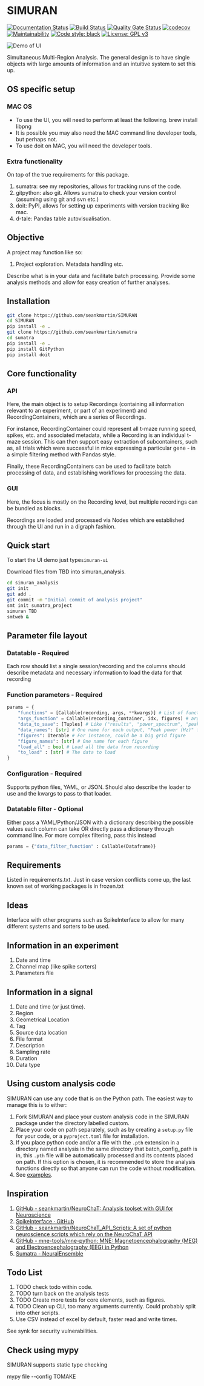 # SIMURAN

[![Documentation Status](https://readthedocs.org/projects/simuran/badge/?version=latest)](https://simuran.readthedocs.io/en/latest/?badge=latest)
[![Build Status](https://travis-ci.com/seankmartin/SIMURAN.svg?branch=master)](https://app.travis-ci.com/github/seankmartin/SIMURAN)
[![Quality Gate Status](https://sonarcloud.io/api/project_badges/measure?project=seankmartin_SIMURAN&metric=alert_status)](https://sonarcloud.io/summary/new_code?id=seankmartin_SIMURAN)
[![codecov](https://codecov.io/gh/seankmartin/SIMURAN/branch/master/graph/badge.svg?token=F67OEU0PF2)](https://codecov.io/gh/seankmartin/SIMURAN)
[![Maintainability](https://api.codeclimate.com/v1/badges/97aa79ac8f356de695d5/maintainability)](https://codeclimate.com/github/seankmartin/SIMURAN/maintainability)
[![Code style: black](https://img.shields.io/badge/code%20style-black-000000.svg)](https://github.com/psf/black)
[![License: GPL v3](https://img.shields.io/badge/License-GPLv3-blue.svg)](https://www.gnu.org/licenses/gpl-3.0)

![Demo of UI](demo.gif)

Simultaneous Multi-Region Analysis.
The general design is to have single objects with large amounts of information and an intuitive system to set this up.

## OS specific setup

### MAC OS

- To use the UI, you will need to perform at least the following. brew install libpng
- It is possible you may also need the MAC command line developer tools, but perhaps not.
- To use doit on MAC, you will need the developer tools.

### Extra functionality

On top of the true requirements for this package.

1. sumatra: see my repositories, allows for tracking runs of the code.
2. gitpython: also git. Allows sumatra to check your version control (assuming using git and svn etc.)
3. doit: PyPI, allows for setting up experiments with version tracking like mac.
4. d-tale: Pandas table autovisualisation.

## Objective

A project may function like so:

1. Project exploration. Metadata handling etc.

Describe what is in your data and facilitate batch processing.
Provide some analysis methods and allow for easy creation of further analyses.

## Installation

```Bash
git clone https://github.com/seankmartin/SIMURAN
cd SIMURAN
pip install -e .
git clone https://github.com/seankmartin/sumatra
cd sumatra
pip install -e .
pip install GitPython
pip install doit
```

## Core functionality

### API

Here, the main object is to setup Recordings (containing all information relevant to an experiment, or part of an experiment) and RecordingContainers, which are a series of Recordings.

For instance, RecordingContainer could represent all t-maze running speed, spikes, etc. and associated metadata, while a Recording is an individual t-maze session.
This can then support easy extraction of subcontainers, such as, all trials which were successful in mice expressing a particular gene - in a simple filtering method with Pandas style.

Finally, these RecordingContainers can be used to facilitate batch processing of data, and establishing workflows for processing the data.

### GUI

Here, the focus is mostly on the Recording level, but multiple recordings can be bundled as blocks.

Recordings are loaded and processed via Nodes which are established through the UI and run in a digraph fashion.

## Quick start

To start the UI demo just type`simuran-ui`

Download files from TBD into simuran_analysis.

```Bash
cd simuran_analysis
git init
git add .
git commit -m "Initial commit of analysis project"
smt init sumatra_project
simuran TBD
smtweb &
```

## Parameter file layout

### Datatable - Required

Each row should list a single session/recording and the columns should describe metadata and necessary information to load the data for that recording

### Function parameters - Required

```Python
params = {
    "functions" = [Callable(recording, args, **kwargs)] # List of functions to run e.g power_spectrum(recording, filter_range)
    "args_function" = Callable(recording_container, idx, figures) # arguments for functions on idx e.g lambda : return (1, 4)
    "data_to_save": [Tuples] # Like ("results", "power_spectrum", "peak_power")
    "data_names": [str] # One name for each output, "Peak power (Hz)" for example
    "figures": Iterable # For instance, could be a big grid figure
    "figure_names": [str] # One name for each figure
    "load_all" : bool # Load all the data from recording
    "to_load" : [str] # The data to load
}
```

### Configuration - Required

Supports python files, YAML, or JSON.
Should also describe the loader to use and the kwargs to pass to that loader.

### Datatable filter - Optional

Either pass a YAML/Python/JSON with a dictionary describing the possible values each column can take OR directly pass a dictionary through command line.
For more complex filtering, pass this instead

```Python
params = {"data_filter_function" : Callable(Dataframe)}
```

## Requirements

Listed in requirements.txt.
Just in case version conflicts come up, the last known set of working packages is in frozen.txt

## Ideas

Interface with other programs such as SpikeInterface to allow for many different systems and sorters to be used.

## Information in an experiment

1. Date and time
2. Channel map (like spike sorters)
3. Parameters file

## Information in a signal

1. Date and time (or just time).
2. Region
3. Geometrical Location
4. Tag
5. Source data location
6. File format
7. Description
8. Sampling rate
9. Duration
10. Data type

## Using custom analysis code

SIMURAN can use any code that is on the Python path. The easiest way to manage this is to either:
1. Fork SIMURAN and place your custom analysis code in the SIMURAN package under the directory labelled custom.
2. Place your code on path separately, such as by creating a `setup.py` file for your code, or a `pyproject.toml` file for installation.
3. If you place python code and/or a file with the `.pth` extension in a directory named analysis in the same directory that batch_config_path is in, this `.pth` file will be automatically processed and its contents placed on path. If this option is chosen, it is recommended to store the analysis functions directly so that anyone can run the code without modification.
4. See [examples](https://github.com/seankmartin/neuro-tools/tree/master/SIMURAN).

## Inspiration

1. [GitHub - seankmartin/NeuroChaT: Analysis toolset with GUI for Neuroscience](https://github.com/seankmartin/NeuroChaT)
2. [SpikeInterface · GitHub](https://github.com/SpikeInterface)
3. [GitHub - seankmartin/NeuroChaT_API_Scripts: A set of python neuroscience scripts which rely on the NeuroChaT API](https://github.com/seankmartin/NeuroChaT_API_Scripts)
4. [GitHub - mne-tools/mne-python: MNE: Magnetoencephalography (MEG) and Electroencephalography (EEG) in Python](https://github.com/mne-tools/mne-python/)
5. [Sumatra - NeuralEnsemble](http://neuralensemble.org/sumatra/)

## Todo List

1. TODO check todo within code.
2. TODO turn back on the analysis tests
3. TODO Create more tests for core elements, such as figures.
4. TODO Clean up CLI, too many arguments currently. Could probably split into other scripts.
5. Use CSV instead of excel by default, faster read and write times.

See synk for security vulnerabilities.

## Check using mypy

SIMURAN supports static type checking

mypy file --config TOMAKE